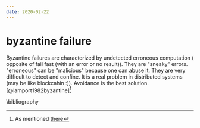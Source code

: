 ```yaml
---
date: 2020-02-22
---
```

# byzantine failure

Byzantine failures are characterized by undetected erroneous computation ( opposite of fail fast (with an error or no result)). They are "sneaky" errors. "erroneous" can be "malicious" because one can abuse it. They are very difficult to detect and confine. It is a real problem in distributed systems (may be like blockcahin :)).
Avoidance is the best solution. [@lamport1982byzantine][^1f]

[^1f]: As mentioned [there](../../n/l/dodd-s18/lec02.md)

\bibliography
